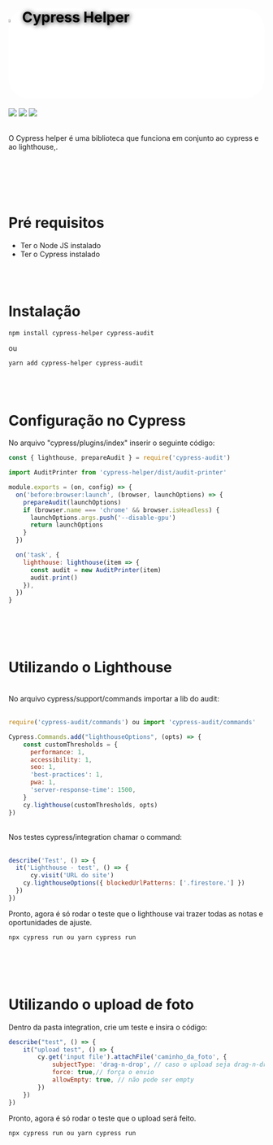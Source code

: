 <p align="center">
    <h1 
    style="color:black; background-color: white; font-weight: bold; text-shadow:2px 1px 10px rgba(0,0,0,1); border-radius:1vh;">
    <img src="https://icons-for-free.com/iconfiles/png/512/cypress-1324440144114984250.png"
    style="width: 4%" width="4%"
    >
    Cypress Helper
    </h1>
    <img src="https://img.shields.io/github/package-json/v/viniciusreinehr/cypress-helper">
    <img src="https://img.shields.io/github/last-commit/viniciusreinehr/cypress-helper">
    <img src="https://img.shields.io/github/languages/code-size/viniciusreinehr/cypress-helper">
</p><br>
    O Cypress helper é uma biblioteca que funciona em conjunto ao cypress e
    ao lighthouse,.<br><br>

<br><br>
Pré requisitos
=================
<ul>
    <li>Ter o Node JS instalado</li>
    <li>Ter o Cypress instalado</li>
</ul>
<br><br>

Instalação
=================
```bash
npm install cypress-helper cypress-audit
```
ou
```bash
yarn add cypress-helper cypress-audit
```
<br><br>

Configuração no Cypress
=================
No arquivo "cypress/plugins/index" inserir o seguinte código:
```javascript
const { lighthouse, prepareAudit } = require('cypress-audit')

import AuditPrinter from 'cypress-helper/dist/audit-printer'

module.exports = (on, config) => {
  on('before:browser:launch', (browser, launchOptions) => {
    prepareAudit(launchOptions)
    if (browser.name === 'chrome' && browser.isHeadless) {
      launchOptions.args.push('--disable-gpu')
      return launchOptions
    }
  })

  on('task', {
    lighthouse: lighthouse(item => {
      const audit = new AuditPrinter(item)
      audit.print()
    }),
  })
}
```
<br><br>
Utilizando o Lighthouse
=================

<br>
No arquivo cypress/support/commands importar a lib do audit:<br><br>

```javascript
require('cypress-audit/commands') ou import 'cypress-audit/commands'

Cypress.Commands.add("lighthouseOptions", (opts) => {
    const customThresholds = {
      performance: 1,
      accessibility: 1,
      seo: 1,
      'best-practices': 1,
      pwa: 1,
      'server-response-time': 1500,
    }
    cy.lighthouse(customThresholds, opts)
})

```
<br>
Nos testes cypress/integration chamar o command:<br><br>

```javascript
describe('Test', () => {
  it('Lighthouse - test', () => {
      cy.visit('URL do site')
    cy.lighthouseOptions({ blockedUrlPatterns: ['.firestore.'] })
  })
})

```

<p>Pronto, agora é só rodar o teste que o lighthouse vai trazer todas as notas e oportunidades de ajuste.</p>

```bash
npx cypress run ou yarn cypress run
```
<br><br>
Utilizando o upload de foto
=================
Dentro da pasta integration, crie um teste e insira o código:

```javascript
describe("test", () => {
    it("upload test", () => {
        cy.get('input file').attachFile('caminho_da_foto', {
            subjectType: 'drag-n-drop', // caso o upload seja drag-n-drop
            force: true,// força o envio
            allowEmpty: true, // não pode ser empty
        })
    })
})
```

<p>Pronto, agora é só rodar o teste que o upload será feito.</p>

```bash
npx cypress run ou yarn cypress run
```

